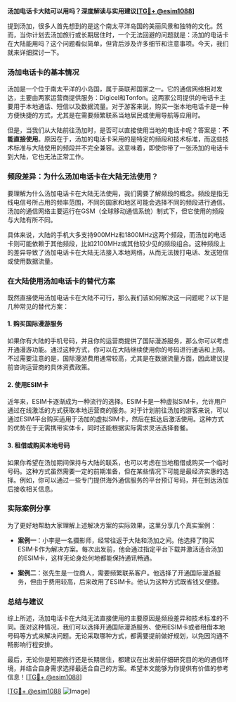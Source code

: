 **汤加电话卡大陆可以用吗？深度解读与实用建议[[TG💪+ @esim1088](https://t.me/s/esim1088)]**

提到汤加，很多人首先想到的是这个南太平洋岛国的美丽风景和独特的文化。然而，当你计划去汤加旅行或长期居住时，一个无法回避的问题就是：汤加的电话卡在大陆能用吗？这个问题看似简单，但背后涉及许多细节和注意事项。今天，我们就来详细探讨一下。

### 汤加电话卡的基本情况

汤加是一个位于南太平洋的小岛国，属于英联邦国家之一。它的通信网络相对发达，主要由两家运营商提供服务：Digicel和Tonfon。这两家公司提供的电话卡主要用于本地通话、短信以及数据流量。对于游客来说，购买一张本地电话卡是一种方便快捷的方式，尤其是在需要频繁联系当地居民或使用导航等应用时。

但是，当我们从大陆前往汤加时，是否可以直接使用当地的电话卡呢？答案是：**不能直接使用**。原因在于，汤加的电话卡采用的是特定的频段和技术标准，而这些技术标准与大陆使用的频段并不完全兼容。这意味着，即使你带了一张汤加的电话卡到大陆，它也无法正常工作。

### 频段差异：为什么汤加电话卡在大陆无法使用？

要理解为什么汤加电话卡在大陆无法使用，我们需要了解频段的概念。频段是指无线电信号所占用的频率范围，不同的国家和地区可能会选择不同的频段进行通信。汤加的通信网络主要运行在GSM（全球移动通信系统）制式下，但它使用的频段与大陆有所不同。

具体来说，大陆的手机大多支持900MHz和1800MHz这两个频段，而汤加的电话卡则可能依赖于其他频段，比如2100MHz或其他较少见的频段组合。这种频段上的差异导致了汤加电话卡在大陆无法接入本地网络，从而无法拨打电话、发送短信或使用数据流量。

### 在大陆使用汤加电话卡的替代方案

既然直接使用汤加电话卡在大陆不可行，那么我们该如何解决这一问题呢？以下是几种常见的替代方案：

#### 1. **购买国际漫游服务**
如果你有大陆的手机号码，并且你的运营商提供了国际漫游服务，那么你可以考虑开通漫游功能。通过这种方式，你可以在大陆继续使用你的号码进行通话和上网。不过需要注意的是，国际漫游费用通常较高，尤其是在数据流量方面，因此建议提前咨询运营商的具体资费政策。

#### 2. **使用ESIM卡**
近年来，ESIM卡逐渐成为一种流行的选择。ESIM卡是一种虚拟SIM卡，允许用户通过在线激活的方式获取本地运营商的服务。对于计划前往汤加的游客来说，可以通过ESIM平台购买适用于汤加的虚拟SIM卡，然后在抵达后激活使用。这种方式的优势在于无需携带实体卡，同时还能根据实际需求灵活选择套餐。

#### 3. **租借或购买本地号码**
如果你希望在汤加期间保持与大陆的联系，也可以考虑在当地租借或购买一个临时号码。这种方式虽然需要一定的前期准备，但在某些情况下可能是最经济实惠的选择。例如，你可以通过一些专门提供海外通信服务的平台预订号码，并在到达汤加后接收相关信息。

### 实际案例分享

为了更好地帮助大家理解上述解决方案的实际效果，这里分享几个真实案例：

- **案例一**：小李是一名摄影师，经常往返于大陆和汤加之间。他选择了购买ESIM卡作为解决方案。每次出发前，他会通过指定平台下载并激活适合汤加的ESIM卡，这样无论身处何地都能保持通讯畅通。
  
- **案例二**：张先生是一位商人，需要频繁联系客户。他选择了开通国际漫游服务，但由于费用较高，后来改用了ESIM卡。他认为这种方式既省钱又便捷。

### 总结与建议

综上所述，汤加电话卡在大陆无法直接使用的主要原因是频段差异和技术标准的不同。面对这种情况，我们可以选择开通国际漫游服务、使用ESIM卡或者租借本地号码等方式来解决问题。无论采取哪种方式，都需要提前做好规划，以免因沟通不畅影响行程安排。

最后，无论你是短期旅行还是长期居住，都建议在出发前仔细研究目的地的通信环境，并结合自身需求选择最适合自己的方案。希望本文能够为你提供有价值的参考信息！[[TG💪+ @esim1088](https://t.me/s/esim1088)]

[[TG💪+ @esim1088](https://t.me/s/esim1088) ![Image](https://i.postimg.cc/4NQfJmqS/Snipaste-2025-05-13-00-14-12.png)]